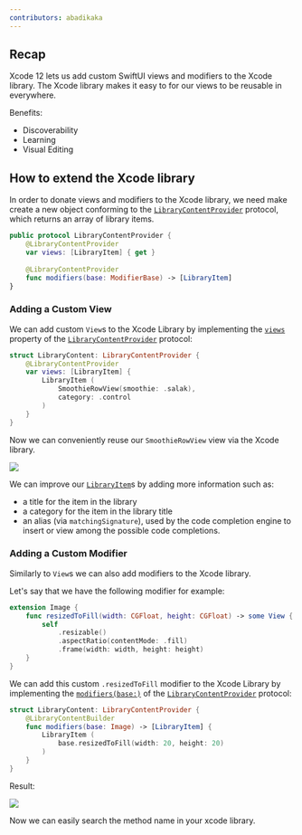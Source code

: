 ```yaml
---
contributors: abadikaka
---
```


## Recap

Xcode 12 lets us add custom SwiftUI views and modifiers to the Xcode library.
The Xcode library makes it easy to for our views to be reusable in everywhere.

Benefits:
* Discoverability
* Learning
* Visual Editing

## How to extend the Xcode library

In order to donate views and modifiers to the Xcode library, we need make create a new object conforming to the [`LibraryContentProvider`][lcpDoc] protocol, which returns an array of library items.

```swift
public protocol LibraryContentProvider {
    @LibraryContentProvider
    var views: [LibraryItem] { get }
    
    @LibraryContentProvider
    func modifiers(base: ModifierBase) -> [LibraryItem]
}
```

### Adding a Custom View

We can add custom `View`s to the Xcode Library by implementing the [`views`][viewsDoc] property of the [`LibraryContentProvider`][lcpDoc] protocol:

```swift
struct LibraryContent: LibraryContentProvider {
    @LibraryContentProvider
    var views: [LibraryItem] { 
        LibraryItem (
            SmoothieRowView(smoothie: .salak),
            category: .control
        )
    }
}
```

Now we can conveniently reuse our `SmoothieRowView` view via the Xcode library.

![][xcode_library]

We can improve our [`LibraryItem`][liDoc]s by adding more information such as:
- a title for the item in the library
- a category for the item in the library title 
- an alias (via `matchingSignature`), used by the code completion engine to insert or view among the possible code completions.

### Adding a Custom Modifier

Similarly to `View`s we can also add modifiers to the Xcode library.

Let's say that we have the following modifier for example:

```swift
extension Image {
    func resizedToFill(width: CGFloat, height: CGFloat) -> some View {
        self 
            .resizable()
            .aspectRatio(contentMode: .fill)
            .frame(width: width, height: height)
    }
}
```

We can add this custom `.resizedToFill` modifier to the Xcode Library by implementing the [`modifiers(base:)`][modDoc] of the [`LibraryContentProvider`][lcpDoc] protocol:

```swift
struct LibraryContent: LibraryContentProvider {
    @LibraryContentBuilder
    func modifiers(base: Image) -> [LibraryItem] {
        LibraryItem (
            base.resizedToFill(width: 20, height: 20)
        )
    }
}
```

Result:

![][xcode_modifier]

Now we can easily search the method name in your xcode library.

[lcpDoc]: https://developer.apple.com/documentation/developertoolssupport/librarycontentprovider
[liDoc]: https://developer.apple.com/documentation/developertoolssupport/libraryitem
[viewsDoc]: https://developer.apple.com/documentation/developertoolssupport/librarycontentprovider/views-25pdm
[modDoc]: https://developer.apple.com/documentation/developertoolssupport/librarycontentprovider/modifiers(base:)-4svii

[xcode_library]: ../../../images/notes/wwdc20/10649/xcode_library.png
[xcode_modifier]: ../../../images/notes/wwdc20/10649/xcode_modifier.png
